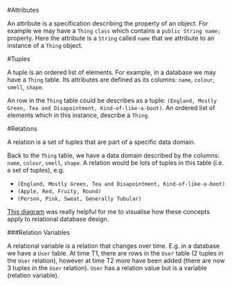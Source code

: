 #Attributes

An attribute is a specification describing the property of an object. For example we may have a `Thing` `class` which contains a `public String name;` property. Here the attribute is a `String` called `name` that we attribute to an instance of a `Thing` object.


#Tuples

A tuple is an ordered list of elements. For example, in a database we may have a `Thing` table. Its attributes are defined as its columns: `name`, `colour`, `smell`, `shape`. 

An row in the `Thing` table could be describes as a tuple: `(England, Mostly Green, Tea and Disapointment, Kind-of-like-a-boot)`. An ordered list of elements which in this instance, describe a `Thing`.


#Relations

A relation is a set of tuples that are part of a specific data domain. 

Back to the `Thing` table, we have a data domain described by the columns: `name`, `colour`, `smell`, `shape`. A relation would be lots of tuples in this table (i.e. a set of tuples), e.g.


- `(England, Mostly Green, Tea and Disapointment, Kind-of-like-a-boot)`
- `(Apple, Red, Fruity, Round)`
- `(Person, Pink, Sweat, Generally Tubular)`


[This diagram](http://en.wikipedia.org/wiki/Relation_(database)#mediaviewer/File:Relational_database_terms.svg) was really helpful for me to visualise how these concepts apply to relational database design.


###Relation Variables

A relational variable is a relation that changes over time. E.g. in a database we have a `User` table. At time T1, there are rows in the `User` table (2 tuples in the `User` relation), however at time T2 more have been added (there are now 3 tuples in the `User` relation). `User` has a relation value but is a variable (relation variable).

  